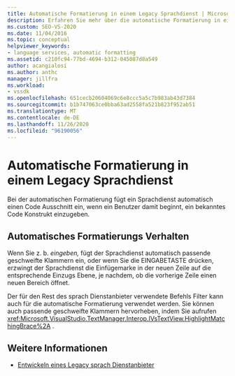```yaml
---
title: Automatische Formatierung in einem Legacy Sprachdienst | Microsoft-Dokumentation
description: Erfahren Sie mehr über die automatische Formatierung in einem Legacy Sprachdienst, der automatisch einen Code Ausschnitt einfügt, wenn Sie beginnen, ein bekanntes Code Konstrukt einzugeben.
ms.custom: SEO-VS-2020
ms.date: 11/04/2016
ms.topic: conceptual
helpviewer_keywords:
- language services, automatic formatting
ms.assetid: c210fc94-77bd-4694-b312-045087d8a549
author: acangialosi
ms.author: anthc
manager: jillfra
ms.workload:
- vssdk
ms.openlocfilehash: 651cecb20604069c6e8ccc5a5c7b983ab43d7384
ms.sourcegitcommit: b1b747063ce0bba63ad2558fa521b823f952ab51
ms.translationtype: MT
ms.contentlocale: de-DE
ms.lasthandoff: 11/26/2020
ms.locfileid: "96190056"
---
```

# <a name="automatic-formatting-in-a-legacy-language-service"></a>Automatische Formatierung in einem Legacy Sprachdienst
Bei der automatischen Formatierung fügt ein Sprachdienst automatisch einen Code Ausschnitt ein, wenn ein Benutzer damit beginnt, ein bekanntes Code Konstrukt einzugeben.

## <a name="automatic-formatting-behavior"></a>Automatisches Formatierungs Verhalten
 Wenn Sie z. b. *eingeben,* fügt der Sprachdienst automatisch passende geschweifte Klammern ein, oder wenn Sie die EINGABETASTE drücken, erzwingt der Sprachdienst die Einfügemarke in der neuen Zeile auf die entsprechende Einzugs Ebene, je nachdem, ob die vorherige Zeile einen neuen Bereich öffnet.

 Der für den Rest des sprach Dienstanbieter verwendete Befehls Filter kann auch für die automatische Formatierung verwendet werden. Sie können auch passende geschweifte Klammern hervorheben, indem Sie aufrufen <xref:Microsoft.VisualStudio.TextManager.Interop.IVsTextView.HighlightMatchingBrace%2A> .

## <a name="see-also"></a>Weitere Informationen
- [Entwickeln eines Legacy sprach Dienstanbieter](../../extensibility/internals/developing-a-legacy-language-service.md)

